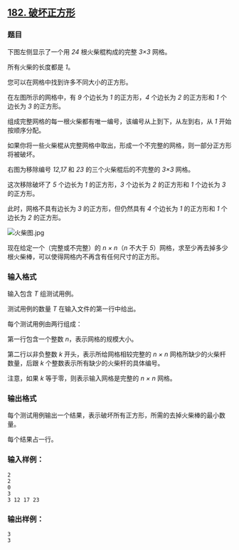 ## [182. 破坏正方形](https://www.acwing.com/problem/content/184/)

### 题目

下图左侧显示了一个用 *24* 根火柴棍构成的完整 *3×3* 网格。

所有火柴的长度都是 *1*。

您可以在网格中找到许多不同大小的正方形。

在左图所示的网格中，有 *9* 个边长为 *1* 的正方形，*4* 个边长为 *2* 的正方形和 *1* 个边长为 *3* 的正方形。

组成完整网格的每一根火柴都有唯一编号，该编号从上到下，从左到右，从 *1* 开始按顺序分配。

如果你将一些火柴棍从完整网格中取出，形成一个不完整的网格，则一部分正方形将被破坏。

右图为移除编号 *12,17* 和 *23* 的三个火柴棍后的不完整的 *3×3* 网格。

这次移除破坏了 *5* 个边长为 *1* 的正方形，*3* 个边长为 *2* 的正方形和 *1* 个边长为 *3* 的正方形。

此时，网格不具有边长为 *3* 的正方形，但仍然具有 *4* 个边长为 *1* 的正方形和 *1* 个边长为 *2* 的正方形。

 ![火柴图.jpg](/media/article/image/2019/01/16/19_2af90edc19-火柴图.jpg)

现在给定一个（完整或不完整）的 *n × n*（*n* 不大于 *5*）网格，求至少再去掉多少根火柴棒，可以使得网格内不再含有任何尺寸的正方形。

### 输入格式

输入包含 *T* 组测试用例。

测试用例的数量 *T* 在输入文件的第一行中给出。

每个测试用例由两行组成：

第一行包含一个整数 *n*，表示网格的规模大小。

第二行以非负整数 *k* 开头，表示所给网格相较完整的 *n × n* 网格所缺少的火柴杆数量，后跟 *k* 个整数表示所有缺少的火柴杆的具体编号。

注意，如果 *k* 等于零，则表示输入网格是完整的 *n × n* 网格。

### 输出格式

每个测试用例输出一个结果，表示破坏所有正方形，所需的去掉火柴棒的最小数量。

每个结果占一行。

### 输入样例：

```
2
2
0
3
3 12 17 23
```

### 输出样例：

```
3
3
```
